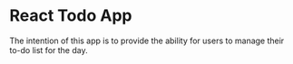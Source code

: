# React Todo App
The intention of this app is to provide the ability for users to manage their to-do list for the day.
